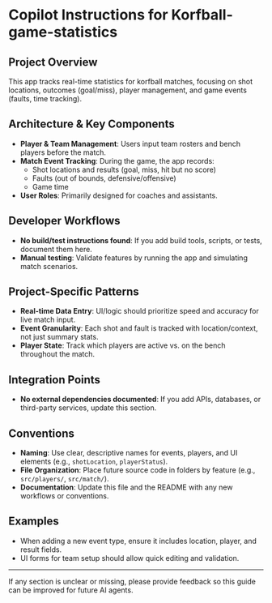 # Copilot Instructions for Korfball-game-statistics

## Project Overview
This app tracks real-time statistics for korfball matches, focusing on shot locations, outcomes (goal/miss), player management, and game events (faults, time tracking).

## Architecture & Key Components
- **Player & Team Management**: Users input team rosters and bench players before the match.
- **Match Event Tracking**: During the game, the app records:
  - Shot locations and results (goal, miss, hit but no score)
  - Faults (out of bounds, defensive/offensive)
  - Game time
- **User Roles**: Primarily designed for coaches and assistants.

## Developer Workflows
- **No build/test instructions found**: If you add build tools, scripts, or tests, document them here.
- **Manual testing**: Validate features by running the app and simulating match scenarios.

## Project-Specific Patterns
- **Real-time Data Entry**: UI/logic should prioritize speed and accuracy for live match input.
- **Event Granularity**: Each shot and fault is tracked with location/context, not just summary stats.
- **Player State**: Track which players are active vs. on the bench throughout the match.

## Integration Points
- **No external dependencies documented**: If you add APIs, databases, or third-party services, update this section.

## Conventions
- **Naming**: Use clear, descriptive names for events, players, and UI elements (e.g., `shotLocation`, `playerStatus`).
- **File Organization**: Place future source code in folders by feature (e.g., `src/players/`, `src/match/`).
- **Documentation**: Update this file and the README with any new workflows or conventions.

## Examples
- When adding a new event type, ensure it includes location, player, and result fields.
- UI forms for team setup should allow quick editing and validation.

---
If any section is unclear or missing, please provide feedback so this guide can be improved for future AI agents.
